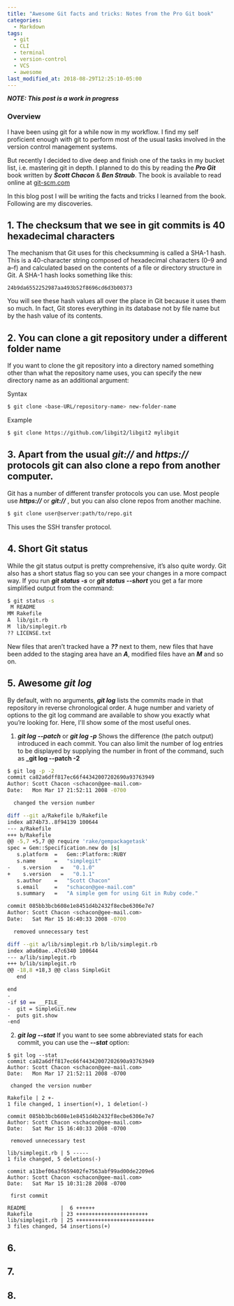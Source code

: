 ```yaml
---
title: "Awesome Git facts and tricks: Notes from the Pro Git book"
categories:
  - Markdown
tags:
  - git
  - CLI
  - terminal
  - version-control
  - VCS
  - awesome
last_modified_at: 2018-08-29T12:25:10-05:00
---
```

**_NOTE: This post is a work in progress_**

### Overview
I have been using git for a while now in my workflow. I find my self proficient
enough with git to perform most of the usual tasks involved in the version control
management systems. 

But recently I decided to dive deep and finish one of the tasks in my bucket list, 
i.e. mastering git in depth.
I planned to do this by reading the **_Pro Git_** book written by **_Scott Chacon_** & 
**_Ben Straub_**. 
The book is available to read online at [git-scm.com](https://git-scm.com/book/en/v2)

In this blog post I will be writing the facts and tricks I learned from the book.
Following are my discoveries.

## 1. The checksum that we see in git commits is 40 hexadecimal characters
The mechanism that Git uses for this checksumming is called a SHA-1 hash. 
This is a 40-character string composed of hexadecimal characters (0–9 and a–f) 
and calculated based on the contents of a file or directory structure in Git. 
A SHA-1 hash looks something like this:

```
24b9da6552252987aa493b52f8696cd6d3b00373
```
You will see these hash values all over the place in Git because it uses them so 
much. In fact, Git stores everything in its database not by file name but by 
the hash value of its contents.

## 2. You can clone a git repository under a different folder name

If you want to clone the git repository into a directory named something other 
than what the repository name uses, you can specify the new directory name as
an additional argument:

Syntax
```sh
$ git clone <base-URL/repository-name> new-folder-name
```

Example
```sh
$ git clone https://github.com/libgit2/libgit2 mylibgit
```

## 3. Apart from the usual **_git://_** and **_https://_** protocols git can also clone a repo from another computer.
Git has a number of different transfer protocols you can use. Most people 
use **_https://_**  or **_git://_** , but you can also clone repos from another machine. 

```sh
$ git clone user@server:path/to/repo.git
```
This uses the SSH transfer protocol.

## 4. Short Git status
While the git status output is pretty comprehensive, it’s also quite wordy.
Git also has a short status flag so you can see your changes in a more compact way. 
If you run **_git status -s_** or 
**_git status --short_** you get a far more simplified output from the command:
```sh
$ git status -s
 M README
MM Rakefile
A  lib/git.rb
M  lib/simplegit.rb
?? LICENSE.txt
```
New files that aren’t tracked have a **_??_** next to them, new files that have been 
added to the staging area have an **_A_**, modified files have an **_M_** and so on.

## 5. Awesome **_git log_**
By default, with no arguments, **_git log_** lists the commits made in that repository
in reverse chronological order. A huge number and variety of options to the git log
command are available to show you exactly what you’re looking for. 
Here, I'll show some of the most useful ones.
  1. **_git log --patch_** or **_git log -p_**
  Shows the difference (the patch output) introduced in each commit.
  You can also limit the number of log entries to be displayed by supplying
  the number in front of the command, such as **_git log --patch -2**
  ```sh
  $ git log -p -2
commit ca82a6dff817ec66f44342007202690a93763949
Author: Scott Chacon <schacon@gee-mail.com>
Date:   Mon Mar 17 21:52:11 2008 -0700

    changed the version number

diff --git a/Rakefile b/Rakefile
index a874b73..8f94139 100644
--- a/Rakefile
+++ b/Rakefile
@@ -5,7 +5,7 @@ require 'rake/gempackagetask'
 spec = Gem::Specification.new do |s|
     s.platform  =   Gem::Platform::RUBY
     s.name      =   "simplegit"
-    s.version   =   "0.1.0"
+    s.version   =   "0.1.1"
     s.author    =   "Scott Chacon"
     s.email     =   "schacon@gee-mail.com"
     s.summary   =   "A simple gem for using Git in Ruby code."

commit 085bb3bcb608e1e8451d4b2432f8ecbe6306e7e7
Author: Scott Chacon <schacon@gee-mail.com>
Date:   Sat Mar 15 16:40:33 2008 -0700

    removed unnecessary test

diff --git a/lib/simplegit.rb b/lib/simplegit.rb
index a0a60ae..47c6340 100644
--- a/lib/simplegit.rb
+++ b/lib/simplegit.rb
@@ -18,8 +18,3 @@ class SimpleGit
     end

 end
-
-if $0 == __FILE__
-  git = SimpleGit.new
-  puts git.show
-end
  ```
  2. **_git log --stat_**
   If you want to see some abbreviated stats for each commit, you can use the **_--stat_** option:
   ```
   $ git log --stat
commit ca82a6dff817ec66f44342007202690a93763949
Author: Scott Chacon <schacon@gee-mail.com>
Date:   Mon Mar 17 21:52:11 2008 -0700

    changed the version number

 Rakefile | 2 +-
 1 file changed, 1 insertion(+), 1 deletion(-)

commit 085bb3bcb608e1e8451d4b2432f8ecbe6306e7e7
Author: Scott Chacon <schacon@gee-mail.com>
Date:   Sat Mar 15 16:40:33 2008 -0700

    removed unnecessary test

 lib/simplegit.rb | 5 -----
 1 file changed, 5 deletions(-)

commit a11bef06a3f659402fe7563abf99ad00de2209e6
Author: Scott Chacon <schacon@gee-mail.com>
Date:   Sat Mar 15 10:31:28 2008 -0700

    first commit

 README           |  6 ++++++
 Rakefile         | 23 +++++++++++++++++++++++
 lib/simplegit.rb | 25 +++++++++++++++++++++++++
 3 files changed, 54 insertions(+)
 ```

## 6. 

## 7. 

## 8. 

